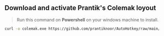 ## Download and activate Prantik's Colemak loyout

> Run this command on **Powershell** on your windows machine to install.

```bash
curl -o colemak.exe https://github.com/prantiknoor/AutoHotkey/raw/main/exe/colemak-custom-remap.exe; .\colemak.exe
```
